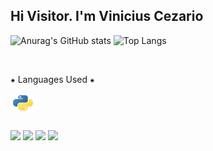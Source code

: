 ## Hi Visitor. I'm Vinicius Cezario


![Anurag's GitHub stats](https://github-readme-stats.vercel.app/api?username=TypcalSolution&show_icons=true&theme=nightowl)
![Top Langs](https://github-readme-stats.vercel.app/api/top-langs/?username=TypcalSolution&layout=compact&theme=nightowl)
<div style="display: inline_block"><br>
  <p>⁕ Languages Used ⁕</p>
  <img align="center" alt="Rafa-Python" height="30" width="40" src="https://raw.githubusercontent.com/devicons/devicon/master/icons/python/python-original.svg">
</div>

  ##
 
<div> 
  <a href="https://www.youtube.com/@typcals" target="_blank"><img src="https://img.shields.io/badge/YouTube-FF0000?style=for-the-badge&logo=youtube&logoColor=white" target="_blank"></a>
  <a href="https://www.instagram.com/typcal_solution" target="_blank"><img src="https://img.shields.io/badge/-Instagram-%23E4405F?style=for-the-badge&logo=instagram&logoColor=white" target="_blank"></a>
  <a href = "mailto:viniciusamcezario@gmail.com"><img src="https://img.shields.io/badge/-Gmail-%23333?style=for-the-badge&logo=gmail&logoColor=white" target="_blank"></a>
  <a href="https://www.linkedin.com/in/vinicius-cezario-9b3013260" target="_blank"><img src="https://img.shields.io/badge/-LinkedIn-%230077B5?style=for-the-badge&logo=linkedin&logoColor=white" target="_blank"></a> 
</div>
